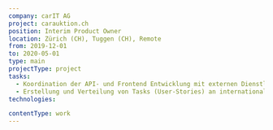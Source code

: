 ```yaml
---
company: carIT AG
project: carauktion.ch
position: Interim Product Owner
location: Zürich (CH), Tuggen (CH), Remote
from: 2019-12-01
to: 2020-05-01
type: main
projectType: project
tasks:
  - Koordination der API- und Frontend Entwicklung mit externen Dienstleistern
  - Erstellung und Verteilung von Tasks (User-Stories) an internationales Team
technologies:

contentType: work
---
```


